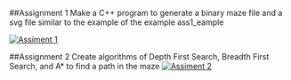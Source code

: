 ##Assignment 1
Make a C++ program to generate a binary maze file and a svg file similar to the example of the example ass1_eample

[![Assiment 1](http://1.bp.blogspot.com/-pcUPcLRDB0A/VCudO_G4P0I/AAAAAAAADsU/kgSgMEcV6DA/s200/test.png)](https://github.com/michaelsunb/rmit-cpp/tree/assignment1)

##Assignment 2
Create algorithms of Depth First Search, Breadth First Search, and A* to find a path in the maze
[![Assiment 2](http://1.bp.blogspot.com/-XgKazRVBfa0/VCud-YJ_y5I/AAAAAAAADsc/NsGIdiIY7r0/s200/test.png)](https://github.com/michaelsunb/rmit-cpp)